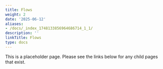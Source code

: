```yaml
---
title: Flows
weight: 2
date: '2025-06-12'
aliases:
- /docs/_index_1748133856964686714_1_1/
description: ''
linkTitle: Flows
type: docs
---
```


This is a placeholder page. Please see the links below for any child pages that exist.
